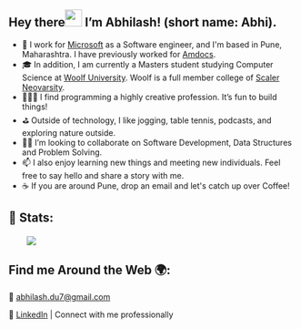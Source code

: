  ## Hey there<img src="https://raw.githubusercontent.com/MartinHeinz/MartinHeinz/master/wave.gif" width="30px"> I’m Abhilash! (short name: Abhi).
- 💼 I work for [Microsoft](https://www.nuance.com/index.html](https://www.microsoft.com/en-in)) as a Software engineer, and I'm based in Pune, Maharashtra. I have previously worked for [Amdocs](https://www.amdocs.com/).
- 🎓 In addition, I am currently a Masters student studying Computer Science at [Woolf University](https://woolf.university/). Woolf is a full member college of [Scaler Neovarsity](https://scaler.woolf.university/).
- 👩🏻‍💻 I find programming a highly creative profession. It’s fun to build things!
- ⛳ Outside of technology, I like jogging, table tennis, podcasts, and exploring nature outside.
- 🤝🏻 I’m looking to collaborate on Software Development, Data Structures and Problem Solving.
- 📫 I also enjoy learning new things and meeting new individuals. Feel free to say hello and share a story with me.
- ☕ If you are around Pune, drop an email and let's catch up over Coffee!

## 👀 Stats:
&emsp;&emsp;
<img align="center"
src="https://github-readme-stats.vercel.app/api/top-langs/?username=abhilash-du&layout=compact&theme=dark&show_icons=true" data-canonical-src="https://github-readme-stats.vercel.app/api/top-langs/?username=abhilash-du&layout=compact&theme=dark&show_icons=true;hide_border=true" style="max-width: 100%;">

## Find me Around the Web 🌍:

📧 [abhilash.du7@gmail.com](mailto:abhilash.du7@gmail.com)

🔗 [LinkedIn](https://www.linkedin.com/in/abhilash-dubey/) | Connect with me professionally
 
 
<!---
Abhilash-du/Abhilash-du is a ✨ special ✨ repository because its `README.md` (this file) appears on your GitHub profile.
You can click the Preview link to take a look at your changes.
--->
<!--- For future use:- (github stats)
<img src="https://github-readme-stats.vercel.app/api?username=abhilash-du&&show_icons=true&title_color=ffffff&icon_color=bb2acf&text_color=daf7dc&bg_color=151515">
--->
